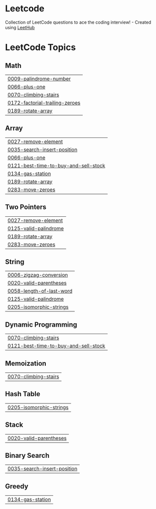 # Leetcode
Collection of LeetCode questions to ace the coding interview! - Created using [LeetHub](https://github.com/QasimWani/LeetHub)

<!---LeetCode Topics Start-->
# LeetCode Topics
## Math
|  |
| ------- |
| [0009-palindrome-number](https://github.com/priyansh21112002/Leetcode/tree/master/0009-palindrome-number) |
| [0066-plus-one](https://github.com/priyansh21112002/Leetcode/tree/master/0066-plus-one) |
| [0070-climbing-stairs](https://github.com/priyansh21112002/Leetcode/tree/master/0070-climbing-stairs) |
| [0172-factorial-trailing-zeroes](https://github.com/priyansh21112002/Leetcode/tree/master/0172-factorial-trailing-zeroes) |
| [0189-rotate-array](https://github.com/priyansh21112002/Leetcode/tree/master/0189-rotate-array) |
## Array
|  |
| ------- |
| [0027-remove-element](https://github.com/priyansh21112002/Leetcode/tree/master/0027-remove-element) |
| [0035-search-insert-position](https://github.com/priyansh21112002/Leetcode/tree/master/0035-search-insert-position) |
| [0066-plus-one](https://github.com/priyansh21112002/Leetcode/tree/master/0066-plus-one) |
| [0121-best-time-to-buy-and-sell-stock](https://github.com/priyansh21112002/Leetcode/tree/master/0121-best-time-to-buy-and-sell-stock) |
| [0134-gas-station](https://github.com/priyansh21112002/Leetcode/tree/master/0134-gas-station) |
| [0189-rotate-array](https://github.com/priyansh21112002/Leetcode/tree/master/0189-rotate-array) |
| [0283-move-zeroes](https://github.com/priyansh21112002/Leetcode/tree/master/0283-move-zeroes) |
## Two Pointers
|  |
| ------- |
| [0027-remove-element](https://github.com/priyansh21112002/Leetcode/tree/master/0027-remove-element) |
| [0125-valid-palindrome](https://github.com/priyansh21112002/Leetcode/tree/master/0125-valid-palindrome) |
| [0189-rotate-array](https://github.com/priyansh21112002/Leetcode/tree/master/0189-rotate-array) |
| [0283-move-zeroes](https://github.com/priyansh21112002/Leetcode/tree/master/0283-move-zeroes) |
## String
|  |
| ------- |
| [0006-zigzag-conversion](https://github.com/priyansh21112002/Leetcode/tree/master/0006-zigzag-conversion) |
| [0020-valid-parentheses](https://github.com/priyansh21112002/Leetcode/tree/master/0020-valid-parentheses) |
| [0058-length-of-last-word](https://github.com/priyansh21112002/Leetcode/tree/master/0058-length-of-last-word) |
| [0125-valid-palindrome](https://github.com/priyansh21112002/Leetcode/tree/master/0125-valid-palindrome) |
| [0205-isomorphic-strings](https://github.com/priyansh21112002/Leetcode/tree/master/0205-isomorphic-strings) |
## Dynamic Programming
|  |
| ------- |
| [0070-climbing-stairs](https://github.com/priyansh21112002/Leetcode/tree/master/0070-climbing-stairs) |
| [0121-best-time-to-buy-and-sell-stock](https://github.com/priyansh21112002/Leetcode/tree/master/0121-best-time-to-buy-and-sell-stock) |
## Memoization
|  |
| ------- |
| [0070-climbing-stairs](https://github.com/priyansh21112002/Leetcode/tree/master/0070-climbing-stairs) |
## Hash Table
|  |
| ------- |
| [0205-isomorphic-strings](https://github.com/priyansh21112002/Leetcode/tree/master/0205-isomorphic-strings) |
## Stack
|  |
| ------- |
| [0020-valid-parentheses](https://github.com/priyansh21112002/Leetcode/tree/master/0020-valid-parentheses) |
## Binary Search
|  |
| ------- |
| [0035-search-insert-position](https://github.com/priyansh21112002/Leetcode/tree/master/0035-search-insert-position) |
## Greedy
|  |
| ------- |
| [0134-gas-station](https://github.com/priyansh21112002/Leetcode/tree/master/0134-gas-station) |
<!---LeetCode Topics End-->